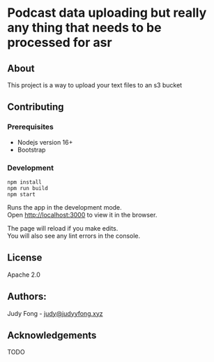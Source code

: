 # Podcast data uploading but really any thing that needs to be processed for asr

## About

This project is a way to upload your text files to an s3 bucket


## Contributing

### Prerequisites
* Nodejs version 16+
* Bootstrap

### Development


```
npm install
npm run build
npm start
```

Runs the app in the development mode.\
Open [http://localhost:3000](http://localhost:3000) to view it in the browser.

The page will reload if you make edits.\
You will also see any lint errors in the console.

## License

Apache 2.0


## Authors:
Judy Fong - judy@judyyfong.xyz

## Acknowledgements

TODO

